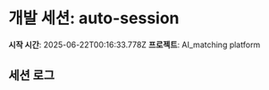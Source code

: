 # 개발 세션: auto-session

**시작 시간**: 2025-06-22T00:16:33.778Z
**프로젝트**: AI_matching platform

## 세션 로그

